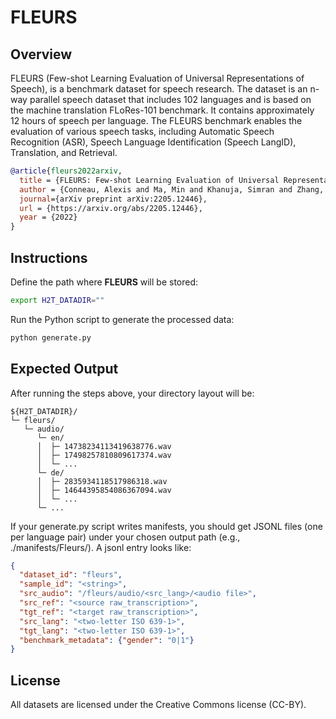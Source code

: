 # FLEURS

## Overview

FLEURS (Few-shot Learning Evaluation of Universal Representations of Speech), is a benchmark dataset for speech research. The dataset is an n-way parallel speech dataset that includes 102 languages and is based on the machine translation FLoRes-101 benchmark. It contains approximately 12 hours of speech per language. The FLEURS benchmark enables the evaluation of various speech tasks, including Automatic Speech Recognition (ASR), Speech Language Identification (Speech LangID), Translation, and Retrieval.

```bibtex
@article{fleurs2022arxiv,
  title = {FLEURS: Few-shot Learning Evaluation of Universal Representations of Speech},
  author = {Conneau, Alexis and Ma, Min and Khanuja, Simran and Zhang, Yu and Axelrod, Vera and Dalmia, Siddharth and Riesa, Jason and Rivera, Clara and Bapna, Ankur},
  journal={arXiv preprint arXiv:2205.12446},
  url = {https://arxiv.org/abs/2205.12446},
  year = {2022}
}
```

## Instructions

Define the path where **FLEURS** will be stored:

```bash
export H2T_DATADIR=""
```

Run the Python script to generate the processed data:

```bash
python generate.py
```

## Expected Output

After running the steps above, your directory layout will be:

```
${H2T_DATADIR}/
└─ fleurs/
   └─ audio/
      └─ en/
      │  ├─ 14738234113419638776.wav
      │  ├─ 17498257810809617374.wav
      │  └─ ...
      └─ de/
      │  ├─ 2835934118517986318.wav
      │  ├─ 14644395854086367094.wav
      │  └─ ...
      └─ ...
```

If your generate.py script writes manifests, you should get JSONL files (one per language pair) under your chosen output path (e.g., ./manifests/Fleurs/). A jsonl entry looks like:


```json
{
  "dataset_id": "fleurs",
  "sample_id": "<string>",
  "src_audio": "/fleurs/audio/<src_lang>/<audio file>",
  "src_ref": "<source raw_transcription>",
  "tgt_ref": "<target raw_transcription>",
  "src_lang": "<two-letter ISO 639-1>",
  "tgt_lang": "<two-letter ISO 639-1>",
  "benchmark_metadata": {"gender": "0|1"}
}
```

## License

All datasets are licensed under the Creative Commons license (CC-BY).
